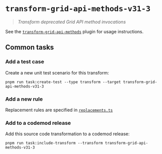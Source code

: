 # `transform-grid-api-methods-v31-3`

> _Transform deprecated Grid API method invocations_

See the [`transform-grid-api-methods`](../../plugins/transform-grid-api-methods/) plugin for usage instructions.

## Common tasks

### Add a test case

Create a new unit test scenario for this transform:

```
pnpm run task:create-test --type transform --target transform-grid-api-methods-v31-3
```

### Add a new rule

Replacement rules are specified in [`replacements.ts`](./replacements.ts)

### Add to a codemod release

Add this source code transformation to a codemod release:

```
pnpm run task:include-transform --transform transform-grid-api-methods-v31-3
```
